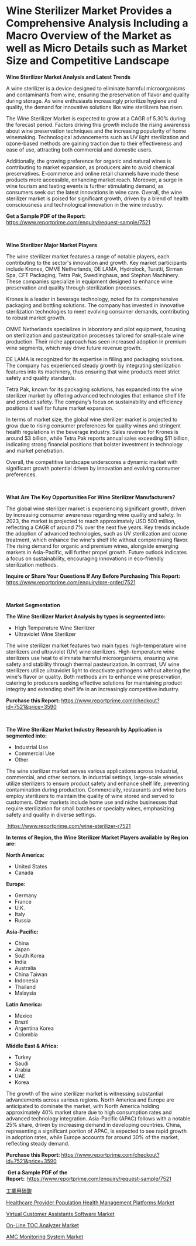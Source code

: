 <p><h1>Wine Sterilizer Market Provides a Comprehensive Analysis Including a Macro Overview of the Market as well as Micro Details such as Market Size and Competitive Landscape</h1></p><p><strong>Wine Sterilizer Market Analysis and Latest Trends</strong></p>
<p><p>A wine sterilizer is a device designed to eliminate harmful microorganisms and contaminants from wine, ensuring the preservation of flavor and quality during storage. As wine enthusiasts increasingly prioritize hygiene and quality, the demand for innovative solutions like wine sterilizers has risen. </p><p>The Wine Sterilizer Market is expected to grow at a CAGR of 5.30% during the forecast period. Factors driving this growth include the rising awareness about wine preservation techniques and the increasing popularity of home winemaking. Technological advancements such as UV light sterilization and ozone-based methods are gaining traction due to their effectiveness and ease of use, attracting both commercial and domestic users. </p><p>Additionally, the growing preference for organic and natural wines is contributing to market expansion, as producers aim to avoid chemical preservatives. E-commerce and online retail channels have made these products more accessible, enhancing market reach. Moreover, a surge in wine tourism and tasting events is further stimulating demand, as consumers seek out the latest innovations in wine care. Overall, the wine sterilizer market is poised for significant growth, driven by a blend of health consciousness and technological innovation in the wine industry.</p></p>
<p><strong>Get a Sample PDF of the Report:&nbsp;</strong> <a href="https://www.reportprime.com/enquiry/request-sample/7521">https://www.reportprime.com/enquiry/request-sample/7521</a></p>
<p>&nbsp;</p>
<p><strong>Wine Sterilizer Major Market Players</strong></p>
<p><p>The wine sterilizer market features a range of notable players, each contributing to the sector's innovation and growth. Key market participants include Krones, OMVE Netherlands, DE LAMA, Hydrolock, Turatti, Sirman Spa, CFT Packaging, Tetra Pak, Swedlinghaus, and Stephan Machinery. These companies specialize in equipment designed to enhance wine preservation and quality through sterilization processes.</p><p>Krones is a leader in beverage technology, noted for its comprehensive packaging and bottling solutions. The company has invested in innovative sterilization technologies to meet evolving consumer demands, contributing to robust market growth.</p><p>OMVE Netherlands specializes in laboratory and pilot equipment, focusing on sterilization and pasteurization processes tailored for small-scale wine production. Their niche approach has seen increased adoption in premium wine segments, which may drive future revenue growth.</p><p>DE LAMA is recognized for its expertise in filling and packaging solutions. The company has experienced steady growth by integrating sterilization features into its machinery, thus ensuring that wine products meet strict safety and quality standards.</p><p>Tetra Pak, known for its packaging solutions, has expanded into the wine sterilizer market by offering advanced technologies that enhance shelf life and product safety. The company’s focus on sustainability and efficiency positions it well for future market expansion.</p><p>In terms of market size, the global wine sterilizer market is projected to grow due to rising consumer preferences for quality wines and stringent health regulations in the beverage industry. Sales revenue for Krones is around $3 billion, while Tetra Pak reports annual sales exceeding $11 billion, indicating strong financial positions that bolster investment in technology and market penetration.</p><p>Overall, the competitive landscape underscores a dynamic market with significant growth potential driven by innovation and evolving consumer preferences.</p></p>
<p>&nbsp;</p>
<p><strong>What Are The Key Opportunities For Wine Sterilizer Manufacturers?</strong></p>
<p><p>The global wine sterilizer market is experiencing significant growth, driven by increasing consumer awareness regarding wine quality and safety. In 2023, the market is projected to reach approximately USD 500 million, reflecting a CAGR of around 7% over the next five years. Key trends include the adoption of advanced technologies, such as UV sterilization and ozone treatment, which enhance the wine's shelf life without compromising flavor. The rising demand for organic and premium wines, alongside emerging markets in Asia-Pacific, will further propel growth. Future outlook indicates a focus on sustainability, encouraging innovations in eco-friendly sterilization methods.</p></p>
<p><strong>Inquire or Share Your Questions If Any Before Purchasing This Report:</strong> <a href="https://www.reportprime.com/enquiry/pre-order/7521">https://www.reportprime.com/enquiry/pre-order/7521</a></p>
<p>&nbsp;</p>
<p><strong>Market Segmentation</strong></p>
<p><strong>The Wine Sterilizer Market Analysis by types is segmented into:</strong></p>
<p><ul><li>High Temperature Wine Sterilizer</li><li>Ultraviolet Wine Sterilizer</li></ul></p>
<p><p>The wine sterilizer market features two main types: high-temperature wine sterilizers and ultraviolet (UV) wine sterilizers. High-temperature wine sterilizers use heat to eliminate harmful microorganisms, ensuring wine safety and stability through thermal pasteurization. In contrast, UV wine sterilizers utilize ultraviolet light to deactivate pathogens without altering the wine's flavor or quality. Both methods aim to enhance wine preservation, catering to producers seeking effective solutions for maintaining product integrity and extending shelf life in an increasingly competitive industry.</p></p>
<p><strong>Purchase this Report:&nbsp;</strong><a href="https://www.reportprime.com/checkout?id=7521&price=3590">https://www.reportprime.com/checkout?id=7521&price=3590</a></p>
<p>&nbsp;</p>
<p><strong>The Wine Sterilizer Market Industry Research by Application is segmented into:</strong></p>
<p><ul><li>Industrial Use</li><li>Commercial Use</li><li>Other</li></ul></p>
<p><p>The wine sterilizer market serves various applications across industrial, commercial, and other sectors. In industrial settings, large-scale wineries utilize sterilizers to ensure product safety and enhance shelf life, preventing contamination during production. Commercially, restaurants and wine bars employ sterilizers to maintain the quality of wine stored and served to customers. Other markets include home use and niche businesses that require sterilization for small batches or specialty wines, emphasizing safety and quality in diverse settings.</p></p>
<p><a href="https://www.reportprime.com/wine-sterilizer-r7521">&nbsp;https://www.reportprime.com/wine-sterilizer-r7521</a></p>
<p><strong>In terms of Region, the Wine Sterilizer Market Players available by Region are:</strong></p>
<p>
    <p> <strong> North America: </strong>
        <ul>
            <li>United States</li>
            <li>Canada</li>
        </ul>
        </p> 
    <p> <strong> Europe: </strong>
        <ul>
            <li>Germany</li>
            <li>France</li>
            <li>U.K.</li>
            <li>Italy</li>
            <li>Russia</li>
        </ul>
        </p> 
    <p> <strong> Asia-Pacific: </strong>
        <ul>
            <li>China</li>
            <li>Japan</li>
            <li>South Korea</li>
            <li>India</li>
            <li>Australia</li>
            <li>China Taiwan</li>
            <li>Indonesia</li>
            <li>Thailand</li>
            <li>Malaysia</li>
        </ul>
        </p> 
    <p> <strong> Latin America: </strong>
        <ul>
            <li>Mexico</li>
            <li>Brazil</li>
            <li>Argentina Korea</li>
            <li>Colombia</li>
        </ul>
        </p> 
    <p> <strong> Middle East & Africa: </strong>
        <ul>
            <li>Turkey</li>
            <li>Saudi</li>
            <li>Arabia</li>
            <li>UAE</li>
            <li>Korea</li>
        </ul>
    </p>
    </p>
<p><p>The growth of the wine sterilizer market is witnessing substantial advancements across various regions. North America and Europe are anticipated to dominate the market, with North America holding approximately 40% market share due to high consumption rates and advanced technology integration. Asia-Pacific (APAC) follows with a notable 25% share, driven by increasing demand in developing countries. China, representing a significant portion of APAC, is expected to see rapid growth in adoption rates, while Europe accounts for around 30% of the market, reflecting steady demand.</p></p>
<p><strong>Purchase this Report: </strong><a href="https://www.reportprime.com/checkout?id=7521&price=3590">https://www.reportprime.com/checkout?id=7521&price=3590</a></p>
<p>&nbsp;<strong>Get a Sample PDF of the Report:&nbsp;&nbsp;</strong><a href="https://www.reportprime.com/enquiry/request-sample/7521">https://www.reportprime.com/enquiry/request-sample/7521</a></p>
<p><strong></strong></p>
<p><p><a href="https://medium.com/@kw8enloe/industrial-nitric-acid-market-%E3%81%AF-%E3%82%B3%E3%82%B9%E3%83%88%E7%AE%A1%E7%90%86%E3%81%A8%E5%8A%B9%E7%8E%87%E5%90%91%E4%B8%8A%E3%82%92%E5%84%AA%E5%85%88%E3%81%97%E3%81%BE%E3%81%99-%E3%81%95%E3%82%89%E3%81%AB-%E5%A0%B1%E5%91%8A%E6%9B%B8%E3%81%AF%E5%B8%82%E5%A0%B4%E3%81%AE%E9%9C%80%E8%A6%81%E9%9D%A2%E3%81%A8%E4%BE%9B%E7%B5%A6%E9%9D%A2%E3%81%AE%E4%B8%A1%E6%96%B9%E3%82%92%E3%82%AB%E3%83%90%E3%83%BC%E3%81%97%E3%81%A6%E3%81%84%E3%81%BE%E3%81%99-industrial-f159234384f6">工業用硝酸</a></p><p><a href="https://medium.com/@maxson5287/healthcare-provider-population-health-management-platforms-market-overview-regional-outlook-and-c6227746f996">Healthcare Provider Population Health Management Platforms Market</a></p><p><a href="https://medium.com/@maxson5287/how-will-the-virtual-customer-assistants-software-market-evolve-8f121a4ca6d8">Virtual Customer Assistants Software Market</a></p><p><a href="https://issuu.com/reportprime-2/docs/on-line-toc-analyzer-market-size-20_0cd175d663943f">On-Line TOC Analyzer Market</a></p><p><a href="https://issuu.com/reportprime-2/docs/amc-monitoring-system-market-size-2_517f563483d69b">AMC Monitoring System Market</a></p></p>